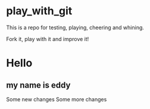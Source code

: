 # play_with_git

This is a repo for testing, playing, cheering and whining.

Fork it, play with it and improve it!

# Hello
## my name is eddy
Some new changes
Some more changes
